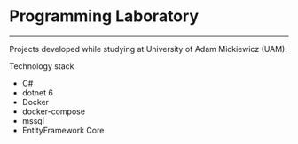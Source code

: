 # Programming Laboratory

------

Projects developed while studying at University of Adam Mickiewicz (UAM).

Technology stack

- C#
- dotnet 6
- Docker
- docker-compose
- mssql
- EntityFramework Core 

